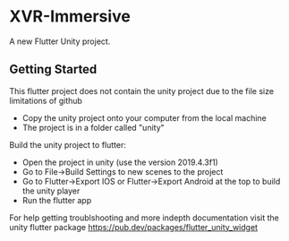 # XVR-Immersive

A new Flutter Unity project.

## Getting Started

This flutter project does not contain the unity project due to the file size limitations of github
- Copy the unity project onto your computer from the local machine
- The project is in a folder called "unity"

Build the unity project to flutter:
- Open the project in unity (use the version 2019.4.3f1)
- Go to File->Build Settings to new scenes to the project
- Go to Flutter->Export IOS or Flutter->Export Android at the top to build the unity player
- Run the flutter app

For help getting troublshooting and more indepth documentation visit the unity flutter package
https://pub.dev/packages/flutter_unity_widget
